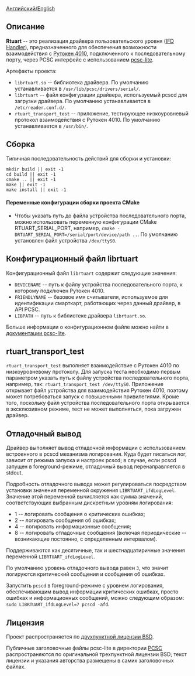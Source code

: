 [Английский/English](README_EN.md)

## Описание

**Rtuart** -- это реализация драйвера пользовательского уровня ([IFD Handler](https://pcsclite.apdu.fr/api/group__IFDHandler.html#details)), предназначенного для обеспечения возможности взаимодействия с [Рутокен 4010](https://www.rutoken.ru/products/all/rutoken-m2m/#models), подключенного к последовательному порту, через PCSC интерфейс с использованием [pcsc-lite](https://pcsclite.apdu.fr/).

Артефакты проекта:
* `librtuart.so` -- библиотека драйвера. По умолчанию устанавливается в `/usr/lib/pcsc/drivers/serial/`.
* `librtuart` -- файл конфигурации драйвера, используемый pcscd для загрузки драйвера. По умолчанию устанавливается в `/etc/reader.conf.d/`.
* `rtuart_transport_test` -- приложение, тестирующее низкоуровневый протокол взаимодействия с Рутокен 4010. По умолчанию устанавливается в `/usr/bin/`.

## Сборка

Типичная последовательность действий для сборки и установки:

```
mkdir build || exit -1
cd build || exit -1
cmake .. || exit -1
make || exit -1
make install || exit -1
```

#### Переменные конфигурации сборки проекта CMake

* Чтобы указать путь до файла устройства последовательного порта, можно использовать переменную конфигурации CMake RTUART_SERIAL_PORT, например, `cmake -DRTUART_SERIAL_PORT=/serial/port/device/path ..`. По умолчанию установлен файл устройства `/dev/ttyS0`.

## Конфигурационный файл librtuart

Конфигурационный файл `librtuart` содержит следующие значения:
* `DEVICENAME` -- путь к файлу устройства последовательного порта, к которому подключен Рутокен 4010.
* `FRIENDLYNAME` -- базовое имя считывателя, используемое для идентификации смарткарт, работающих через данный драйвер, в API PCSC.
* `LIBPATH` -- путь к библиотеке драйвера `librtuart.so`.

Больше информации о конфигурационном файле можно найти в [документации pcsc-lite](https://pcsclite.apdu.fr/api/group__IFDHandler.html#details).

## rtuart_transport_test

`rtuart_transport_test` выполняет взаимодействие с Рутокен 4010 по низкоуровневому протоколу. Для запуска теста необходимо первым параметром указать путь к файлу устройства последовательного порта, например, так: `rtuart_transport_test /dev/ttyS0`. Приложение открывает файл устройства для взаимодействия Рутокен 4010, поэтому может потребоваться запуск с повышенными привилегиями. Кроме того, поскольку файл устройства последовательного порта открывается в эксклюзивном режиме, тест не может выполняться, пока загружен драйвер.

## Отладочный вывод

Драйвер выполняет вывод отладочной информации с использованием встроенного в pcscd механизма логирования. Куда будет писаться лог, зависит от режима запуска и настроек pcscd; в случае, если pcscd запущен в foreground-режиме, отладочный вывод перенаправляется в stdout.

Подробность отладочного вывода может регулироваться посредством установки значения переменной окружения `LIBRTUART_ifdLogLevel`. Значение этой переменной вычисляется как сумма значений, соответствующих выбранным дискретным уровням логирования:
* 1 -- логировать сообщения о критических ошибках;
* 2 -- логировать сообщения об ошибках;
* 4 -- логировать информационные сообщения;
* 8 -- логировать отладочные сообщения (включая периодические -- возникающие постоянно, с определенным интервалом).

Поддерживаются как десятичные, так и шестнадцатиричные значения переменной `LIBRTUART_ifdLogLevel`.

По умолчанию уровень отладочного вывода равен `3`, что значит логируются критический сообщения и сообщения об ошибках.

Запустить `pcscd` в foreground-режиме с уровнем логирования, обеспечивающим вывод информации критических ошибках, просто ошибках и информационных сообщений, можно следующим образом: `sudo LIBRTUART_ifdLogLevel=7 pcscd -afd`.

## Лицензия

Проект распространяется по [двухпунктной лицензии BSD](LICENSE).

Публичные заголовочные файлы pcsc-lite в директории [PCSC](PCSC/include/PCSC) распространяются по оригинальной трехпунктной лицензии BSD; текст лицензии и указания авторства размещены в самих заголовочных файлах.